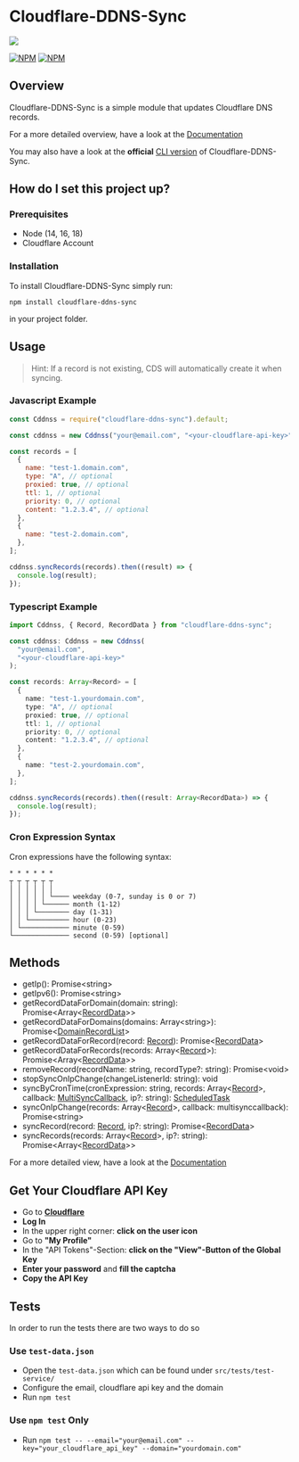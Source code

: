# Cloudflare-DDNS-Sync

![](https://github.com/SteffenKn/Cloudflare-ddns-sync/workflows/Test-Workflow/badge.svg)

[![NPM](https://nodei.co/npm/cloudflare-ddns-sync.png)](https://www.npmjs.com/package/cloudflare-ddns-sync)
[![NPM](https://nodei.co/npm/cloudflare-ddns-sync-cli.png)](https://www.npmjs.com/package/cloudflare-ddns-sync-cli)

## Overview

Cloudflare-DDNS-Sync is a simple module that updates Cloudflare DNS records.

For a more detailed overview, have a look at the [Documentation](https://cddnss.knaup.pw/)

You may also have a look at the **official** [CLI version](https://www.npmjs.com/package/cloudflare-ddns-sync-cli) of Cloudflare-DDNS-Sync.

## How do I set this project up?

### Prerequisites

- Node (14, 16, 18)
- Cloudflare Account

### Installation

To install Cloudflare-DDNS-Sync simply run:

```
npm install cloudflare-ddns-sync
```

in your project folder.

## Usage

> Hint: If a record is not existing, CDS will automatically create it when
> syncing.

### Javascript Example

```javascript
const Cddnss = require("cloudflare-ddns-sync").default;

const cddnss = new Cddnss("your@email.com", "<your-cloudflare-api-key>");

const records = [
  {
    name: "test-1.domain.com",
    type: "A", // optional
    proxied: true, // optional
    ttl: 1, // optional
    priority: 0, // optional
    content: "1.2.3.4", // optional
  },
  {
    name: "test-2.domain.com",
  },
];

cddnss.syncRecords(records).then((result) => {
  console.log(result);
});
```

### Typescript Example

```typescript
import Cddnss, { Record, RecordData } from "cloudflare-ddns-sync";

const cddnss: Cddnss = new Cddnss(
  "your@email.com",
  "<your-cloudflare-api-key>"
);

const records: Array<Record> = [
  {
    name: "test-1.yourdomain.com",
    type: "A", // optional
    proxied: true, // optional
    ttl: 1, // optional
    priority: 0, // optional
    content: "1.2.3.4", // optional
  },
  {
    name: "test-2.yourdomain.com",
  },
];

cddnss.syncRecords(records).then((result: Array<RecordData>) => {
  console.log(result);
});
```

### Cron Expression Syntax

Cron expressions have the following syntax:

```
* * * * * *
┬ ┬ ┬ ┬ ┬ ┬
│ │ │ │ │ │
│ │ │ │ │ └──── weekday (0-7, sunday is 0 or 7)
│ │ │ │ └────── month (1-12)
│ │ │ └──────── day (1-31)
│ │ └────────── hour (0-23)
│ └──────────── minute (0-59)
└────────────── second (0-59) [optional]
```

## Methods

- getIp(): Promise\<string\>
- getIpv6(): Promise\<string\>
- getRecordDataForDomain(domain: string): Promise\<Array\<[RecordData](https://cddnss.knaup.pw/types/recorddata)\>\>
- getRecordDataForDomains(domains: Array\<string\>): Promise\<[DomainRecordList](https://cddnss.knaup.pw/types/domainrecordlist)\>
- getRecordDataForRecord(record: [Record](https://cddnss.knaup.pw/types/record)): Promise\<[RecordData](https://cddnss.knaup.pw/types/recorddata)\>
- getRecordDataForRecords(records: Array\<[Record](https://cddnss.knaup.pw/types/record)\>): Promise\<Array\<[RecordData](https://cddnss.knaup.pw/types/recorddata)\>\>
- removeRecord(recordName: string, recordType?: string): Promise\<void\>
- stopSyncOnIpChange(changeListenerId: string): void
- syncByCronTime(cronExpression: string, records: Array\<[Record](https://cddnss.knaup.pw/types/recorddata)\>, callback: [MultiSyncCallback](https://cddnss.knaup.pw/types/multisynccallback), ip?: string): [ScheduledTask](https://www.npmjs.com/package/node-cron#scheduledtask-methods)
- syncOnIpChange(records: Array\<[Record](https://cddnss.knaup.pw/types/record)\>, callback: multisynccallback): Promise\<string\>
- syncRecord(record: [Record](https://cddnss.knaup.pw/types/record), ip?: string): Promise\<[RecordData](https://cddnss.knaup.pw/types/recorddata)\>
- syncRecords(records: Array\<[Record](https://cddnss.knaup.pw/types/record)\>, ip?: string): Promise\<Array\<[RecordData](https://cddnss.knaup.pw/types/recorddata)\>\>

For a more detailed view, have a look at the [Documentation](https://cddnss.knaup.pw/)

## Get Your Cloudflare API Key

- Go to **[Cloudflare](https://www.cloudflare.com)**
- **Log In**
- In the upper right corner: **click on the user icon**
- Go to **"My Profile"**
- In the "API Tokens"-Section: **click on the "View"-Button of the Global Key**
- **Enter your password** and **fill the captcha**
- **Copy the API Key**

## Tests

In order to run the tests there are two ways to do so

### Use `test-data.json`

- Open the `test-data.json` which can be found under `src/tests/test-service/`
- Configure the email, cloudflare api key and the domain
- Run `npm test`

### Use `npm test` Only

- Run `npm test -- --email="your@email.com" --key="your_cloudflare_api_key" --domain="yourdomain.com"`
